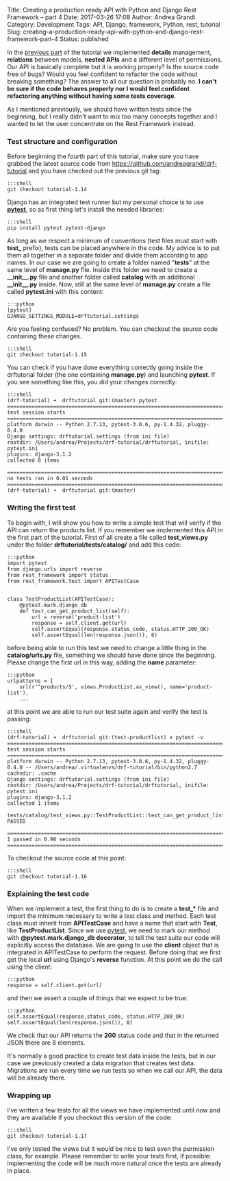 Title: Creating a production ready API with Python and Django Rest Framework – part 4
Date: 2017-03-26 17:08
Author: Andrea Grandi
Category: Development
Tags: API, Django, framework, Python, rest, tutorial
Slug: creating-a-production-ready-api-with-python-and-django-rest-framework-part-4
Status: published

In the [previous
part]({filename}/2017/1-creating-a-production-ready-api-with-python-and-django-rest-framework-part-3.md)
of the tutorial we implemented **details** management, **relations**
between models, **nested APIs** and a different level of permissions.
Our API is basically complete but it is working properly? Is the source
code free of bugs? Would you feel confident to refactor the code without
breaking something? The answer to all our question is probably no. **I
can't be sure if the code behaves properly nor I would feel confident
refactoring anything without having some tests coverage**.

As I mentioned previously, we should have written tests since the
beginning, but I really didn't want to mix too many concepts together
and I wanted to let the user concentrate on the Rest Framework instead.

### Test structure and configuration

Before beginning the fourth part of this tutorial, make sure you have
grabbed the latest source code
from <https://github.com/andreagrandi/drf-tutorial> and you have checked
out the previous git tag:

    :::shell
    git checkout tutorial-1.14

Django has an integrated test runner but my personal choice is to use
[**pytest**](https://doc.pytest.org/en/latest/), so as first thing let's
install the needed libraries:

    :::shell
    pip install pytest pytest-django

As long as we respect a minimum of conventions (test files must start
with **test\_** prefix), tests can be placed anywhere in the code. My
advice is to put them all together in a separate folder and divide them
according to app names. In our case we are going to create a folder
named "**tests**" at the same level of **manage.py** file. Inside this
folder we need to create a **\_\_init\_\_.py** file and another folder
called **catalog** with an additional **\_\_init\_\_.py** inside. Now,
still at the same level of **manage.py** create a file called
**pytest.ini** with this content:

    :::python
    [pytest]
    DJANGO_SETTINGS_MODULE=drftutorial.settings

Are you feeling confused? No problem. You can checkout the source code
containing these changes.

    :::shell
    git checkout tutorial-1.15

You can check if you have done everything correctly going inside the
drftutorial folder (the one containing **manage.py**) and launching
**pytest**. If you see something like this, you did your changes
correctly:

    :::shell
    (drf-tutorial) ➜  drftutorial git:(master) pytest
    ============================================================================================================================= test session starts ==============================================================================================================================
    platform darwin -- Python 2.7.13, pytest-3.0.6, py-1.4.32, pluggy-0.4.0
    Django settings: drftutorial.settings (from ini file)
    rootdir: /Users/andrea/Projects/drf-tutorial/drftutorial, inifile: pytest.ini
    plugins: django-3.1.2
    collected 0 items

    ========================================================================================================================= no tests ran in 0.01 seconds =========================================================================================================================
    (drf-tutorial) ➜  drftutorial git:(master)

### Writing the first test

To begin with, I will show you how to write a simple test that will
verify if the API can return the products list. If you remember we
implemented this API in the first part of the tutorial. First of all
create a file called **test\_views.py** under the folder
**drftutorial/tests/catalog/** and add this code:

    :::python
    import pytest
    from django.urls import reverse
    from rest_framework import status
    from rest_framework.test import APITestCase


    class TestProductList(APITestCase):
        @pytest.mark.django_db
        def test_can_get_product_list(self):
            url = reverse('product-list')
            response = self.client.get(url)
            self.assertEqual(response.status_code, status.HTTP_200_OK)
            self.assertEqual(len(response.json()), 8)

before being able to run this test we need to change a little thing in
the **catalog/urls.py** file, something we should have done since the
beginning. Please change the first url in this way, adding the **name**
parameter:

    :::python
    urlpatterns = [
        url(r'^products/$', views.ProductList.as_view(), name='product-list'),
        ...

at this point we are able to run our test suite again and verify the
test is passing:

    :::shell
    (drf-tutorial) ➜  drftutorial git:(test-productlist) ✗ pytest -v
    ============================================================================================================================= test session starts ==============================================================================================================================
    platform darwin -- Python 2.7.13, pytest-3.0.6, py-1.4.32, pluggy-0.4.0 -- /Users/andrea/.virtualenvs/drf-tutorial/bin/python2.7
    cachedir: .cache
    Django settings: drftutorial.settings (from ini file)
    rootdir: /Users/andrea/Projects/drf-tutorial/drftutorial, inifile: pytest.ini
    plugins: django-3.1.2
    collected 1 items

    tests/catalog/test_views.py::TestProductList::test_can_get_product_list PASSED

    =========================================================================================================================== 1 passed in 0.98 seconds ===========================================================================================================================

To checkout the source code at this point:

    :::shell
    git checkout tutorial-1.16

### Explaining the test code

When we implement a test, the first thing to do is to create a
**test\_\*** file and import the minimum necessary to write a test class
and method. Each test class must inherit from **APITestCase** and have a
name that start with **Test**, like **TestProductList**. Since we use
[pytest](https://doc.pytest.org/en/latest/), we need to mark our method
with **@pytest.mark.django\_db decorator**, to tell the test suite our
code will explicitly access the database. We are going to use the **client** object
that is integrated in APITestCase to perform the request. Before doing that we
first get the local **url** using Django's **reverse** function. At this point
we do the call using the client:

    :::python
    response = self.client.get(url)

and then we assert a couple of things that we expect to be true:

    :::python
    self.assertEqual(response.status_code, status.HTTP_200_OK)
    self.assertEqual(len(response.json()), 8)

We check that our API returns the **200** status code and that in the returned
JSON there are 8 elements.

It's normally a good practice to create test data inside the tests, but in our case
we previously created a data migration that creates test data. Migrations are
run every time we run tests so when we call our API, the data will be already there.

### Wrapping up

I've written a few tests for all the views we have implemented until now and they are available
if you checkout this version of the code:

    :::shell
    git checkout tutorial-1.17

I've only tested the views but it would be nice to test even the permission class, for example.
Please remember to write your tests first, if possible: implementing the code will be much more natural
once the tests are already in place.
